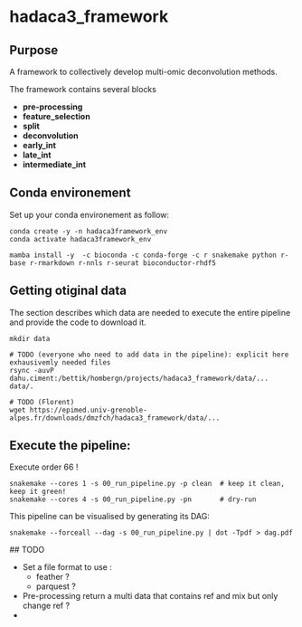 # hadaca3_framework

## Purpose

A framework to collectively develop multi-omic deconvolution methods.

The framework contains several blocks

- **pre-processing**
- **feature_selection**
- **split**
- **deconvolution**
- **early_int**
- **late_int**
- **intermediate_int**




## Conda environement

Set up your conda environement as follow:

```
conda create -y -n hadaca3framework_env
conda activate hadaca3framework_env

mamba install -y  -c bioconda -c conda-forge -c r snakemake python r-base r-rmarkdown r-nnls r-seurat bioconductor-rhdf5
```

<!-- r-clue r-coda.base r-ggpubr bioconductor-complexheatmap bioconductor-mofa2 r-viridis r-magrittr r-dplyr r-nnls graphviz r-tictoc  graphviz python-kaleido tenacity plotly r-bisquerna r-extraDistr r-MASS r-EPIC r-fmsb bioconductor-toast bioconductor-omicade4 r-mixomics r-mixkernel rpy2 scikit-learn keras tensorflow bioconductor-viper bioconductor-ADImpute r-WGCNA r-see r-ggfortify -->

## Getting otiginal data

The section describes which data are needed to execute the entire pipeline and provide the code to download it.

```
mkdir data

# TODO (everyone who need to add data in the pipeline): explicit here exhausivemly needed files
rsync -auvP dahu.ciment:/bettik/hombergn/projects/hadaca3_framework/data/... data/.

# TODO (Florent)
wget https://epimed.univ-grenoble-alpes.fr/downloads/dmzfch/hadaca3_framework/data/...
```

## Execute the pipeline: 

Execute order 66 ! 

```
snakemake --cores 1 -s 00_run_pipeline.py -p clean  # keep it clean, keep it green!
snakemake --cores 4 -s 00_run_pipeline.py -pn       # dry-run
```

This pipeline can be visualised by generating its DAG:

```
snakemake --forceall --dag -s 00_run_pipeline.py | dot -Tpdf > dag.pdf
```



## TODO 

* Set a file format to use : 
  * feather ? 
  * parquest  ?
* Pre-processing return a multi data that contains ref and mix but only change ref ?  
* 

